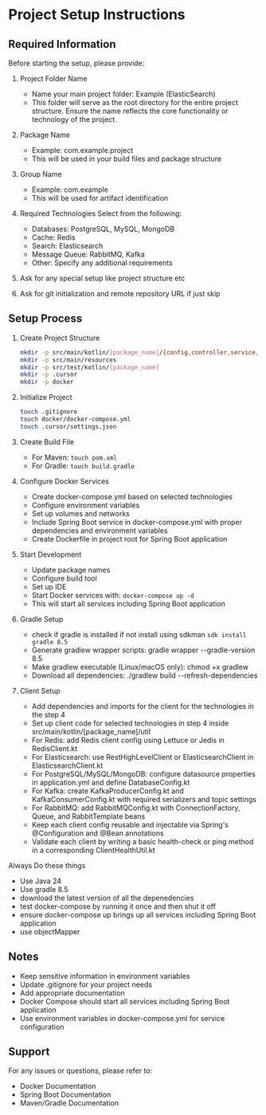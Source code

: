 # Project Setup Instructions

## Required Information
Before starting the setup, please provide:

1. Project Folder Name
   - Name your main project folder: Example (ElasticSearch)
   - This folder will serve as the root directory for the entire project structure. Ensure the name reflects the core functionality or technology of the project.

2. Package Name
   - Example: com.example.project
   - This will be used in your build files and package structure

3. Group Name
   - Example: com.example
   - This will be used for artifact identification

4. Required Technologies
   Select from the following:
   - Databases: PostgreSQL, MySQL, MongoDB
   - Cache: Redis
   - Search: Elasticsearch
   - Message Queue: RabbitMQ, Kafka
   - Other: Specify any additional requirements

4. Ask for any special setup like project structure etc

5. Ask for git initialization and remote repository URL if just skip

## Setup Process

1. Create Project Structure
   ```bash
   mkdir -p src/main/kotlin/[package_name]/{config,controller,service,repository,model,util}
   mkdir -p src/main/resources
   mkdir -p src/test/kotlin/[package_name]
   mkdir -p .cursor
   mkdir -p docker
   ```

2. Initialize Project
   ```bash
   touch .gitignore
   touch docker/docker-compose.yml
   touch .cursor/settings.json
   ```

3. Create Build File
   - For Maven: `touch pom.xml`
   - For Gradle: `touch build.gradle`

4. Configure Docker Services
   - Create docker-compose.yml based on selected technologies
   - Configure environment variables
   - Set up volumes and networks
   - Include Spring Boot service in docker-compose.yml with proper dependencies and environment variables
   - Create Dockerfile in project root for Spring Boot application

5. Start Development
   - Update package names
   - Configure build tool
   - Set up IDE
   - Start Docker services with: `docker-compose up -d`
   - This will start all services including Spring Boot application

6. Gradle Setup
   - check if gradle is installed if not install using sdkman `sdk install gradle 8.5`
   - Generate gradlew wrapper scripts: gradle wrapper --gradle-version 8.5
   - Make gradlew executable (Linux/macOS only): chmod +x gradlew
   - Download all dependencies: ./gradlew build --refresh-dependencies

7. Client Setup
   - Add dependencies and imports for the client for the technologies in the step 4
   - Set up client code for selected technologies in step 4 inside src/main/kotlin/[package_name]/util
   - For Redis: add Redis client config using Lettuce or Jedis in RedisClient.kt
   - For Elasticsearch: use RestHighLevelClient or ElasticsearchClient in ElasticsearchClient.kt
   - For PostgreSQL/MySQL/MongoDB: configure datasource properties in application.yml and define DatabaseConfig.kt
   - For Kafka: create KafkaProducerConfig.kt and KafkaConsumerConfig.kt with required serializers and topic settings
   - For RabbitMQ: add RabbitMQConfig.kt with ConnectionFactory, Queue, and RabbitTemplate beans
   - Keep each client config reusable and injectable via Spring's @Configuration and @Bean annotations
   - Validate each client by writing a basic health-check or ping method in a corresponding ClientHealthUtil.kt

   
Always Do these things
   - Use Java 24
   - Use gradle 8.5
   - download the latest version of all the depenedencies
   - test docker-compose by running it once and then shut it off
   - ensure docker-compose up brings up all services including Spring Boot application
   - use objectMapper


## Notes
- Keep sensitive information in environment variables
- Update .gitignore for your project needs
- Add appropriate documentation
- Docker Compose should start all services including Spring Boot application
- Use environment variables in docker-compose.yml for service configuration

## Support
For any issues or questions, please refer to:
- Docker Documentation
- Spring Boot Documentation
- Maven/Gradle Documentation